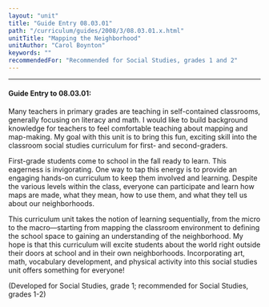 ```yaml
---
layout: "unit"
title: "Guide Entry 08.03.01"
path: "/curriculum/guides/2008/3/08.03.01.x.html"
unitTitle: "Mapping the Neighborhood"
unitAuthor: "Carol Boynton"
keywords: ""
recommendedFor: "Recommended for Social Studies, grades 1 and 2"
---
```

<body>
<hr/>
<h4>
Guide Entry to 08.03.01:
</h4>
<p>
Many teachers in primary grades are teaching in self-contained classrooms, generally focusing on literacy and math. I would like to build background knowledge for teachers to feel comfortable teaching about mapping and map-making. My goal with this unit is to bring this fun, exciting skill into the classroom social studies curriculum for first- and second-graders.
</p>
<p>
First-grade students come to school in the fall ready to learn. This eagerness is invigorating. One way to tap this energy is to provide an engaging hands-on curriculum to keep them involved and learning. Despite the various levels within the class, everyone can participate and learn how maps are made, what they mean, how to use them, and what they tell us about our neighborhoods.
</p>
<p>
This curriculum unit takes the notion of learning sequentially, from the micro to the macro—starting
from
mapping the classroom environment to defining the school space to gaining an understanding of the neighborhood. My hope is that this curriculum will excite students about the world right outside their doors at school and in their own neighborhoods. Incorporating art, math, vocabulary development, and physical activity into this social studies unit offers something for everyone!
</p>
<p>
(Developed for Social Studies, grade 1; recommended for Social Studies, grades 1-2)
</p>
</body>
